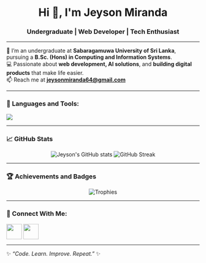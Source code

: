 <h1 align="center">Hi 👋, I'm Jeyson Miranda</h1>
<h3 align="center">Undergraduate | Web Developer | Tech Enthusiast</h3>

---

🌱 I’m an undergraduate at **Sabaragamuwa University of Sri Lanka**, pursuing a **B.Sc. (Hons) in Computing and Information Systems**.  
💻 Passionate about **web development, AI solutions**, and **building digital products** that make life easier.  
📫 Reach me at **jeysonmiranda64@gmail.com**  

---

### 🧰 Languages and Tools:
<p align="left">
  <img src="https://skillicons.dev/icons?i=html,css,mongodb,python,java,mysql,git,github,figma,vscode&perline=7" />
</p>

---

### 📈 GitHub Stats
<p align="center">
  <img src="https://github-readme-stats.vercel.app/api?username=JeysonMiranda&show_icons=true&theme=dark" alt="Jeyson's GitHub stats" />
  <img src="https://github-readme-streak-stats.herokuapp.com/?user=JeysonMiranda&theme=dark" alt="GitHub Streak" />
</p>

---

### 🏆 Achievements and Badges
<p align="center">
  <img src="https://github-profile-trophy.vercel.app/?username=JeysonMiranda&theme=darkhub&no-frame=true&margin-w=10" alt="Trophies" />
</p>

---

### 🔗 Connect With Me:
<p align="left">
<a href="https://www.linkedin.com/in/jeyson-miranda/" target="blank"><img align="center" src="https://skillicons.dev/icons?i=linkedin" height="40" /></a>
<a href="https://github.com/JeysonMiranda" target="blank"><img align="center" src="https://skillicons.dev/icons?i=github" height="40" /></a>
</p>

---

✨ *“Code. Learn. Improve. Repeat.”* ✨

